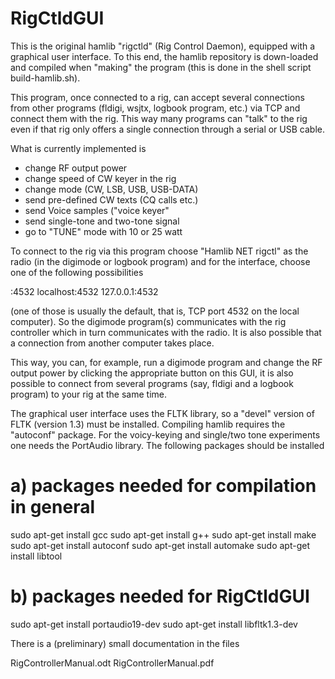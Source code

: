 # RigCtldGUI

This is the original hamlib "rigctld" (Rig Control Daemon), equipped with
a graphical user interface. To this end, the hamlib repository is down-loaded
and compiled when "making" the program (this is done in the shell script
build-hamlib.sh).

This program, once connected to a rig, can accept several connections from other
programs (fldigi, wsjtx, logbook program, etc.) via TCP and connect them with the rig.
This way many programs can "talk" to the rig even if that rig only offers
a single connection through a serial or USB cable.

What is currently implemented is

- change RF output power
- change speed of CW keyer in the rig
- change mode (CW, LSB, USB, USB-DATA)
- send pre-defined CW texts (CQ calls etc.)
- send Voice samples ("voice keyer"
- send single-tone and two-tone signal
- go to "TUNE" mode with 10 or 25 watt

To connect to the rig via this program choose
"Hamlib NET rigctl" as the radio (in the digimode or logbook program) and for the interface, choose
one of the following possibilities

  :4532
  localhost:4532
  127.0.0.1:4532

(one of those is usually the default, that is,
TCP port 4532 on the local computer). So the digimode program(s) communicates with
the rig controller which in turn communicates with the radio. It is also possible
that a connection from another computer takes place.

This way, you can, for example, run a digimode program and change the RF output power
by clicking the appropriate button on this GUI, it is also possible to connect from
several programs (say, fldigi and a logbook program) to your rig at the same time.

The graphical user interface uses the FLTK library, so a "devel" version of FLTK
(version 1.3) must be installed. Compiling hamlib requires the "autoconf" package.
For the voicy-keying and single/two tone experiments one needs the PortAudio
library. The following packages should be installed

a) packages needed for compilation in general
=============================================

sudo apt-get install gcc
sudo apt-get install g++
sudo apt-get install make
sudo apt-get install autoconf
sudo apt-get install automake
sudo apt-get install libtool

b) packages needed for RigCtldGUI
=================================

sudo apt-get install portaudio19-dev
sudo apt-get install libfltk1.3-dev



There is a (preliminary) small documentation in the files

RigControllerManual.odt
RigControllerManual.pdf



